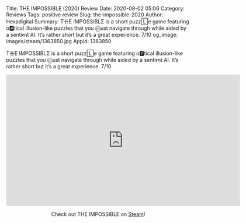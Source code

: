 Title: THE IMPOSSIBLE (2020) Review
Date: 2020-08-02 05:06
Category: Reviews
Tags: positive review
Slug: the-impossible-2020
Author: Hexadigital
Summary: T卄E IMPOSSIBLΣ is a short puzz🄻e game featuring o🅿tical illusion-like puzzles that you ⓜust navigate through while aided by a senti𝖊nt AI. It’s rather short but it’s a great experience. 7/10
og_image: images/steam/1363850.jpg
Appid: 1363850

T卄E IMPOSSIBLΣ is a short puzz🄻e game featuring o🅿tical illusion-like puzzles that you ⓜust navigate through while aided by a senti𝖊nt AI. It’s rather short but it’s a great experience. 7/10

<center><iframe src="https://www.youtube.com/embed/rpkChcmldys?feature=oembed" allow="accelerometer; autoplay; encrypted-media; gyroscope; picture-in-picture" width="640" height="360" frameborder="0"></iframe>

Check out THE IMPOSSIBLE on [Steam](https://store.steampowered.com/app/1363850/?curator_clanid=34633900)!</center>
